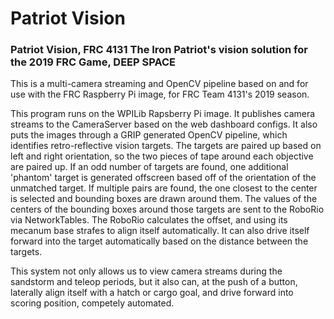 # Patriot Vision

### Patriot Vision, FRC 4131 The Iron Patriot's vision solution for the 2019 FRC Game, DEEP SPACE

This is a multi-camera streaming and OpenCV pipeline based on and for use with the FRC Raspberry Pi image, for FRC Team 4131's 2019 season.

This program runs on the WPILib Rapsberry Pi image. It publishes camera streams to the CameraServer based on the web dashboard configs. It also puts the images through a GRIP generated OpenCV pipeline, which identifies retro-reflective vision targets. The targets are paired up based on left and right orientation, so the two pieces of tape around each objective are paired up. If an odd number of targets are found, one additional 'phantom' target is generated offscreen based off of the orientation of the unmatched target. If multiple pairs are found, the one closest to the center is selected and bounding boxes are drawn around them. The values of the centers of the bounding boxes around those targets are sent to the RoboRio via NetworkTables. The RoboRio calculates the offset, and using its mecanum base strafes to align itself automatically. It can also drive itself forward into the target automatically based on the distance between the targets.
  
This system not only allows us to view camera streams during the sandstorm and teleop periods, but it also can, at the push of a button, laterally align itself with a hatch or cargo goal, and drive forward into scoring position, competely automated.
